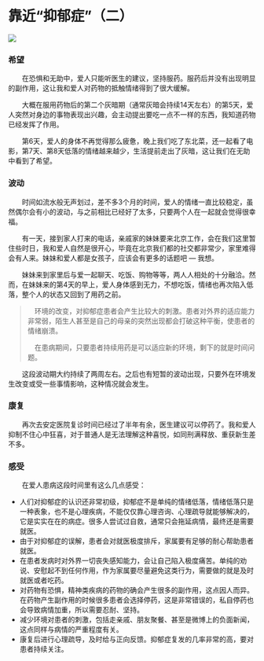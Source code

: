 # 靠近“抑郁症”（二）

![](http://img.hb.aicdn.com/5504eb620840fa681bd5c74e415f722207cc5a0c2964f-dNYxlv_fw658)

### 希望

　　在恐惧和无助中，爱人只能听医生的建议，坚持服药。服药后并没有出现明显的副作用，这让我和爱人对药物的抵触情绪得到了很大缓解。

　　大概在服用药物后的第二个灰暗期（通常灰暗会持续14天左右）的第5天，爱人突然对身边的事物表现出兴趣，会主动提出要吃一点不一样的东西，我知道药物已经发挥了作用。

　　第6天，爱人的身体不再觉得那么疲惫，晚上我们吃了东北菜，还一起看了电影，第7天、第8天低落的情绪越来越少，生活提前走出了灰暗，这让我们在无助中看到了希望。

### 波动

　　时间如流水般无声划过，差不多3个月的时间，爱人的情绪一直比较稳定，虽然偶尔会有小的波动，与之前相比已经好了太多，只要两个人在一起就会觉得很幸福。

　　有一天，接到家人打来的电话，亲戚家的妹妹要来北京工作，会在我们这里暂住些时日，我和爱人自然是很开心，毕竟在北京我们都的社交都非常少，家里难得会有人来。妹妹和爱人都是女孩子，应该会有更多的话题吧 — 我想。

　　妹妹来到家里后与爱一起聊天、吃饭、购物等等，两人人相处的十分融洽。然而，在妹妹来的第4天的早上，爱人身体感到无力，不想吃饭，情绪也再次陷入低落，整个人的状态又回到了用药之前。

> 　环境的改变，对抑郁症患者会产生比较大的刺激。患者对外界的适应能力非常弱，陌生人甚至是自己的母亲的突然出现都会打破这种平衡，使患者的情绪崩溃。
>
> 　在患病期间，只要患者持续用药是可以适应新的环境，剩下的就是时间问题。

　　这段波动期大约持续了两周左右。之后也有短暂的波动出现，只要外在环境发生改变或受一些事情影响，这种情况就会发生。

### 康复

　　再次去安定医院复诊时间已经过了半年有余，医生建议可以停药了。我和爱人抑制不住心中狂喜，对于普通人是无法理解这种喜悦，如同刑满释放、重获新生差不多。

### 感受

　　在爱人患病这段时间里有这么几点感受：

* 人们对抑郁症的认识还非常初级，抑郁症不是单纯的情绪低落，情绪低落只是一种表象，也不是心理疾病，不能仅仅靠心理咨询、心理疏导就能够解决的，它是实实在在的病症。很多人尝试过自救，通常只会拖延病情，最终还是需要就医。
* 由于对抑郁症的误解，患者会对就医极度排斥，家属要有足够的耐心帮助患者就医。
* 在患者发病时对外界一切丧失感知能力，会让自己陷入极度痛苦。单纯的劝说、安慰起不到任何作用，作为家属要尽量避免这类行为，需要做的就是及时就医或者吃药。
* 对药物有恐惧，精神类疾病的药物的确会产生很多的副作用，这点因人而异。在药物产生副作用的时候很多患者会选择停药，这是非常错误的，私自停药也会导致病情加重，所以需要忍耐、坚持。
* 减少环境对患者的刺激，包括走亲戚、朋友聚餐、甚至是微博上的负面新闻，这点同样与病情的严重程度有关。
* 康复后进行心理疏导，及时给与正向反馈。抑郁症复发的几率非常的高，要对患者持续关注。